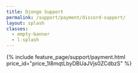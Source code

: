 ```yaml
---
title: Djongo Support
permalink: /support/payment/discord-support/ 
layout: splash
classes:
  - empty-banner
  - l-splash
---
```


{% include feature_page/support/payment.html price_id="price_1I8mqtLbyDBUaJVjs0ZCdbzS" %}
